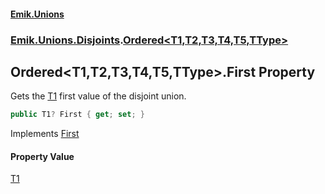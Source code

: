 #### [Emik.Unions](index.md 'index')
### [Emik.Unions.Disjoints](Emik.Unions.Disjoints.md 'Emik.Unions.Disjoints').[Ordered&lt;T1,T2,T3,T4,T5,TType&gt;](Ordered{T1,T2,T3,T4,T5,TType}.md 'Emik.Unions.Disjoints.Ordered<T1,T2,T3,T4,T5,TType>')

## Ordered<T1,T2,T3,T4,T5,TType>.First Property

Gets the [T1](Ordered{T1,T2,T3,T4,T5,TType}.md#Emik.Unions.Disjoints.Ordered_T1,T2,T3,T4,T5,TType_.T1 'Emik.Unions.Disjoints.Ordered<T1,T2,T3,T4,T5,TType>.T1') first value of the disjoint union.

```csharp
public T1? First { get; set; }
```

Implements [First](IEither{T1,T2,T3,T4,T5}.First.md 'Emik.Unions.Disjoints.IEither<T1,T2,T3,T4,T5>.First')

#### Property Value
[T1](Ordered{T1,T2,T3,T4,T5,TType}.md#Emik.Unions.Disjoints.Ordered_T1,T2,T3,T4,T5,TType_.T1 'Emik.Unions.Disjoints.Ordered<T1,T2,T3,T4,T5,TType>.T1')